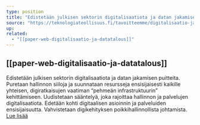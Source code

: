 ```yaml
---
type: position
title: "Edistetään julkisen sektorin digitalisaatiota ja datan jakamisen"
source: "https://teknologiateollisuus.fi/tavoitteemme/digitalisaatio-ja-datatalous/"
up:
related:
  - "[[paper-web-digitalisaatio-ja-datatalous]]"
---
```


## [[paper-web-digitalisaatio-ja-datatalous]]

Edistetään julkisen sektorin digitalisaatiota ja datan jakamisen puitteita. Puretaan hallinnon siiloja ja suunnataan resursseja ensisijaisesti kaikille yhteisen, digiratkaisujen vaatiman “pehmeän infrastruktuurin” kehittämiseen. Uudistetaan sääntelyä, joka rajoittaa hallinnon ja palvelujen digitalisaatiota. Edetään kohti digitaalisen asioinnin ja palveluiden ensisijaisuutta. Vahvistetaan digikehityksen poikkihallinnollista johtamista. [Lue lisää](https://teknologiateollisuus.fi/tavoitteemme/digitalisaatio-ja-datatalous/edistetaan-julkisen-sektorin-digitalisaatiota/)
